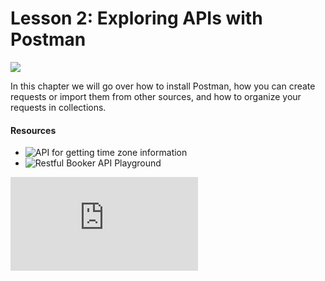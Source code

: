 # Lesson 2: Exploring APIs with Postman

![](https://testautomationu.applitools.com/course12/lesson2.0-coverimage.png)

In this chapter we will go over how to install Postman, how you can create requests or import them from other sources, and how to organize your requests in collections.

#### Resources

- ![API for getting time zone information](http://worldtimeapi.org)
- ![Restful Booker API Playground](https://restful-booker.herokuapp.com/)

![Source](https://testautomationu.applitools.com/exploring-service-apis-through-test-automation/chapter2.html)
